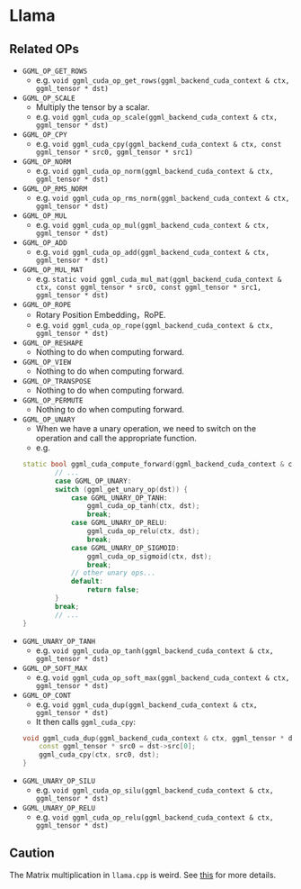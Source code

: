 # Llama

## Related OPs

- `GGML_OP_GET_ROWS`
    - e.g. `void ggml_cuda_op_get_rows(ggml_backend_cuda_context & ctx, ggml_tensor * dst)`
- `GGML_OP_SCALE`
    - Multiply the tensor by a scalar.
    - e.g. `void ggml_cuda_op_scale(ggml_backend_cuda_context & ctx, ggml_tensor * dst)`
- `GGML_OP_CPY`
    - e.g. `void ggml_cuda_cpy(ggml_backend_cuda_context & ctx, const ggml_tensor * src0, ggml_tensor * src1)`
- `GGML_OP_NORM`
    - e.g. `void ggml_cuda_op_norm(ggml_backend_cuda_context & ctx, ggml_tensor * dst)`
- `GGML_OP_RMS_NORM`
    - e.g. `void ggml_cuda_op_rms_norm(ggml_backend_cuda_context & ctx, ggml_tensor * dst)`
- `GGML_OP_MUL`
    - e.g. `void ggml_cuda_op_mul(ggml_backend_cuda_context & ctx, ggml_tensor * dst)`
- `GGML_OP_ADD`
    - e.g. `void ggml_cuda_op_add(ggml_backend_cuda_context & ctx, ggml_tensor * dst)`
- `GGML_OP_MUL_MAT`
    - e.g. `static void ggml_cuda_mul_mat(ggml_backend_cuda_context & ctx, const ggml_tensor * src0, const ggml_tensor * src1, ggml_tensor * dst)`
- `GGML_OP_ROPE`
    - Rotary Position Embedding，RoPE.
    - e.g. `void ggml_cuda_op_rope(ggml_backend_cuda_context & ctx, ggml_tensor * dst)`
- `GGML_OP_RESHAPE`
    - Nothing to do when computing forward.
- `GGML_OP_VIEW`
    - Nothing to do when computing forward.
- `GGML_OP_TRANSPOSE`
    - Nothing to do when computing forward.
- `GGML_OP_PERMUTE`
    - Nothing to do when computing forward.
- `GGML_OP_UNARY`
    - When we have a unary operation, we need to switch on the operation and call the appropriate function.
    - e.g. 
    ```c++
    static bool ggml_cuda_compute_forward(ggml_backend_cuda_context & ctx, struct ggml_tensor * dst) {
            // ...
            case GGML_OP_UNARY:
            switch (ggml_get_unary_op(dst)) {
                case GGML_UNARY_OP_TANH:
                    ggml_cuda_op_tanh(ctx, dst);
                    break;
                case GGML_UNARY_OP_RELU:
                    ggml_cuda_op_relu(ctx, dst);
                    break;
                case GGML_UNARY_OP_SIGMOID:
                    ggml_cuda_op_sigmoid(ctx, dst);
                    break;
                // other unary ops...
                default:
                    return false;
            }
            break;
            // ...
    }
    ```
- `GGML_UNARY_OP_TANH`
    - e.g. `void ggml_cuda_op_tanh(ggml_backend_cuda_context & ctx, ggml_tensor * dst)`
- `GGML_OP_SOFT_MAX`
    - e.g. `void ggml_cuda_op_soft_max(ggml_backend_cuda_context & ctx, ggml_tensor * dst)`
- `GGML_OP_CONT`
    - e.g. `void ggml_cuda_dup(ggml_backend_cuda_context & ctx, ggml_tensor * dst)`
    - It then calls `ggml_cuda_cpy`: 
    ```c++
    void ggml_cuda_dup(ggml_backend_cuda_context & ctx, ggml_tensor * dst) {
        const ggml_tensor * src0 = dst->src[0];
        ggml_cuda_cpy(ctx, src0, dst);
    }
    ```
- `GGML_UNARY_OP_SILU`
    - e.g. `void ggml_cuda_op_silu(ggml_backend_cuda_context & ctx, ggml_tensor * dst)`
- `GGML_UNARY_OP_RELU`
    - e.g. `void ggml_cuda_op_relu(ggml_backend_cuda_context & ctx, ggml_tensor * dst)`

## Caution

The Matrix multiplication in `llama.cpp` is weird. See [this](../../CONTRIBUTING.md) for more details.
